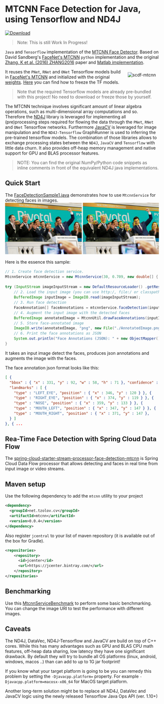 # MTCNN Face Detection for Java, using Tensorflow and ND4J

[ ![Download](https://api.bintray.com/packages/big-data/maven/mtcnn-java/images/download.svg) ](https://bintray.com/big-data/maven/mtcnn-java/_latestVersion)

> Note: This is still Work In Progress!

`Java` and `Tensorflow` implementation of the [MTCNN Face Detector](https://arxiv.org/abs/1604.02878). Based on David Sandberg's [FaceNet's MTCNN](https://github.com/davidsandberg/facenet/tree/master/src/align) 
`python` implementation and the original [Zhang, K et al. (2016) ZHANG2016](https://arxiv.org/abs/1604.02878) paper and [Matlab implementation](https://github.com/kpzhang93/MTCNN_face_detection_alignment).

[<img align="right" src="https://raw.githubusercontent.com/tzolov/mtcnn-java/master/src/test/resources/docs/scdf-face-detection-2.gif" alt="scdf-mtcnn" hspace="10" vspace="10"></img>](https://github.com/tzolov/computer-vision/blob/master/spring-cloud-starter-stream-processor-face-detection-mtcnn/README.adoc) It reuses the `PNet`, `RNet` and `ONet` Tensorflow models build in [FaceNet's MTCNN](https://github.com/davidsandberg/facenet/tree/master/src/align) and 
initialized with the original [weights](https://github.com/kpzhang93/MTCNN_face_detection_alignment/tree/master/code/codes/MTCNNv2/model). [Here](https://github.com/davidsandberg/facenet/pull/866) 
you can find how to freeze the TF models.

> Note that the required Tensorflow models are already pre-bundled with this project! No need to download or freeze those by yourself.

The MTCNN technique involves significant amount of linear algebra operations, such as multi-dimensional array computations and so. 
Therefore the [ND4J](https://deeplearning4j.org/docs/latest/nd4j-overview) library is leveraged for implementing all (pre)processing steps 
required for flowing the data through the `PNet`, `RNet` and `ONet` Tensorflow networks. Furthermore [JavaCV](https://github.com/bytedeco/javacv) is 
leveraged for image manipulation and the `ND4J-Tensorflow` GraphRunner is used to inferring the pre-trained tensorflow models. 
The combination of those libraries allows to exchange processing states between the `ND4J`, `JavaCV` and `Tensorflow` with little data churn. 
It also provides off-heap memory management and native support for GPU and BLAS processor features.         

> NOTE: You can find the original NumPy/Python code snippets as inline comments in front of the equivalent ND4J java implementations.

## Quick Start

The [FaceDetectionSample1.java](./src/test/java/net/tzolov/cv/mtcnn/sample/FaceDetectionSample1.java) demonstrates how to use `MtcnnService` for detecting faces in images.
![Input Image](./src/test/resources/docs/AnnotatedImage.png)

Here is the essence this sample:

```java
// 1. Create face detection service.
MtcnnService mtcnnService = new MtcnnService(30, 0.709, new double[] { 0.6, 0.7, 0.7 });

try (InputStream imageInputStream = new DefaultResourceLoader() .getResource("classpath:/pivotal-ipo-nyse.jpg").getInputStream()) {
    // 2. Load the input image (you can use http:/, file:/ or classpath:/ URIs to resolve the input image
    BufferedImage inputImage = ImageIO.read(imageInputStream);
    // 3. Run face detection
    FaceAnnotation[] faceAnnotations = mtcnnService.faceDetection(inputImage);
    // 4. Augment the input image with the detected faces
    BufferedImage annotatedImage = MtcnnUtil.drawFaceAnnotations(inputImage, faceAnnotations);
    // 5. Store face-annotated image
    ImageIO.write(annotatedImage, "png", new File("./AnnotatedImage.png"));
    // 6. Print the face annotations as JSON
    System.out.println("Face Annotations (JSON): " + new ObjectMapper().writeValueAsString(faceAnnotations));
}
```
It takes an input image detect the faces, produces json annotations and augments the image with the faces. 

The face annotation json format looks like this:

```json
[ {
  "bbox" : { "x" : 331, "y" : 92, "w" : 58, "h" : 71 }, "confidence" : 0.9999871253967285,
  "landmarks" : [ {
    "type" : "LEFT_EYE", "position" : { "x" : 346, "y" : 120 } }, {
    "type" : "RIGHT_EYE", "position" : { "x" : 374, "y" : 119 } }, {
    "type" : "NOSE", "position" : { "x" : 359, "y" : 133 } }, {
    "type" : "MOUTH_LEFT", "position" : { "x" : 347, "y" : 147 } }, {
    "type" : "MOUTH_RIGHT", "position" : { "x" : 371, "y" : 147 },
  } ]
}, { ... 
```
## Rea-Time Face Detection with Spring Cloud Data Flow 
The [spring-cloud-starter-stream-processor-face-detection-mtcnn](https://github.com/tzolov/computer-vision/tree/master/spring-cloud-starter-stream-processor-face-detection-mtcnn) is 
Spring Cloud Data Flow processor that allows detecting and faces in real time from input image or video streams.

## Maven setup

Use the following dependency to add the `mtcnn` utility to your project 
```xml
<dependency>
  <groupId>net.tzolov.cv</groupId>
  <artifactId>mtcnn</artifactId>
  <version>0.0.4</version>
</dependency>
```
Also register `jcentral` to your list of maven repository (it is available out of the box for Gradle).
```xml
<repositories>
    <repository>
      <id>jcenter</id>
      <url>https://jcenter.bintray.com/</url>
    </repository>
</repositories>
```

## Benchmarking

Use this [MtcnnServiceBenchmark](https://github.com/tzolov/mtcnn-java/blob/master/src/test/java/net/tzolov/cv/mtcnn/beanchmark/MtcnnServiceBenchmark.java) to perform some basic benchmarking. You can change the image URI to test
the performance with different images.   

## Caveats

The ND4J, DataVec, ND4J-Tensorflow and JavaCV are build on top of C++ cores. While this has many advantages such 
as GPU and BLAS CPU math features, off-heap data sharing, low latency they have one significant drawback. By default they 
will try to bundle all OS platforms (linux, android, windows, macos ..) than can add to up to 1G jar footprint!

If you know what your target platform is going to be you can remedy this problem by setting the `-Djavacpp.platform=` property. For example `-Djavacpp.platform=macosx-x86_64` for MacOS target platform.

Another long-term solution might be to replace all ND4J, DataVec and JavaCV logic using the newly released Tensorflow Java Ops API (ver. 1.10+)  
     
